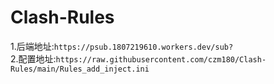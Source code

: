 # Clash-Rules
1.后端地址:```https://psub.1807219610.workers.dev/sub?```  
2.配置地址:```https://raw.githubusercontent.com/czm180/Clash-Rules/main/Rules_add_inject.ini```
